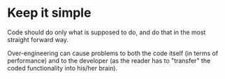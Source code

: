 # Keep it simple

Code should do only what is supposed to do, and do that in the most straight forward way.

Over-engineering can cause problems to both the code itself \(in terms of performance\) and to the developer \(as the reader has to "transfer" the coded functionality into his/her brain\).

